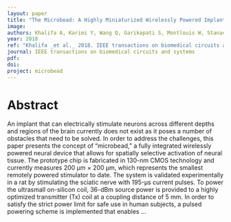 ```yaml
---
layout: paper
title: "The Microbead: A Highly Miniaturized Wirelessly Powered Implantable Neural Stimulating System"
image:
authors: Khalifa A, Karimi Y, Wang Q, Garikapati S, Montlouis W, Stanaćević M, Thakor N, and Etienne-Cummings R.
year: 2018
ref: "Khalifa _et al._ 2018. IEEE transactions on biomedical circuits and systems vol. 12, no. 3: 521-531."
journal: IEEE transactions on biomedical circuits and systems
pdf:
doi:
project: microbead
---
```


# Abstract
An implant that can electrically stimulate neurons across different depths and regions of the brain currently does not exist as it poses a number of obstacles that need to be solved. In order to address the challenges, this paper presents the concept of “microbead,” a fully integrated wirelessly powered neural device that allows for spatially selective activation of neural tissue. The prototype chip is fabricated in 130-nm CMOS technology and currently measures 200 μm × 200 μm, which represents the smallest remotely powered stimulator to date. The system is validated experimentally in a rat by stimulating the sciatic nerve with 195-μs current pulses. To power the ultrasmall on-silicon coil, 36-dBm source power is provided to a highly optimized transmitter (Tx) coil at a coupling distance of 5 mm. In order to satisfy the strict power limit for safe use in human subjects, a pulsed powering scheme is implemented that enables …
